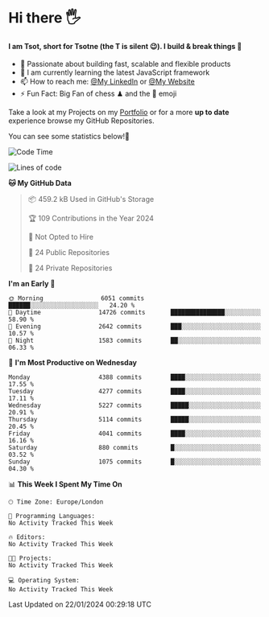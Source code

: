 # Hi there :raised_hand_with_fingers_splayed:
#### I am Tsot, short for Tsotne (the T is silent :wink:). I build & break things :space_invader:
- :telescope: Passionate about building fast, scalable and flexible products
- :seedling: I am currently learning the latest JavaScript framework 
- :mailbox: How to reach me: [@My LinkedIn](https://www.linkedin.com/in/tsotne-gvadzabia/) or [@My Website](https://tsotne.co.uk/contact)
- :zap: Fun Fact: Big Fan of chess ♟ and the 👾 emoji

Take a look at my Projects on my [Portfolio](https://tsotne.co.uk/) or for a more **up to date** experience browse my GitHub Repositories.

You can see some statistics below!:space_invader:
<!--START_SECTION:waka-->
![Code Time](http://img.shields.io/badge/Code%20Time-761%20hrs%202%20mins-blue)

![Lines of code](https://img.shields.io/badge/From%20Hello%20World%20I%27ve%20Written-9.3%20million%20lines%20of%20code-blue)

**🐱 My GitHub Data** 

> 📦 459.2 kB Used in GitHub's Storage 
 > 
> 🏆 109 Contributions in the Year 2024
 > 
> 🚫 Not Opted to Hire
 > 
> 📜 24 Public Repositories 
 > 
> 🔑 24 Private Repositories 
 > 
**I'm an Early 🐤** 

```text
🌞 Morning                6051 commits        ██████░░░░░░░░░░░░░░░░░░░   24.20 % 
🌆 Daytime                14726 commits       ███████████████░░░░░░░░░░   58.90 % 
🌃 Evening                2642 commits        ███░░░░░░░░░░░░░░░░░░░░░░   10.57 % 
🌙 Night                  1583 commits        ██░░░░░░░░░░░░░░░░░░░░░░░   06.33 % 
```
📅 **I'm Most Productive on Wednesday** 

```text
Monday                   4388 commits        ████░░░░░░░░░░░░░░░░░░░░░   17.55 % 
Tuesday                  4277 commits        ████░░░░░░░░░░░░░░░░░░░░░   17.11 % 
Wednesday                5227 commits        █████░░░░░░░░░░░░░░░░░░░░   20.91 % 
Thursday                 5114 commits        █████░░░░░░░░░░░░░░░░░░░░   20.45 % 
Friday                   4041 commits        ████░░░░░░░░░░░░░░░░░░░░░   16.16 % 
Saturday                 880 commits         █░░░░░░░░░░░░░░░░░░░░░░░░   03.52 % 
Sunday                   1075 commits        █░░░░░░░░░░░░░░░░░░░░░░░░   04.30 % 
```


📊 **This Week I Spent My Time On** 

```text
🕑︎ Time Zone: Europe/London

💬 Programming Languages: 
No Activity Tracked This Week

🔥 Editors: 
No Activity Tracked This Week

🐱‍💻 Projects: 
No Activity Tracked This Week

💻 Operating System: 
No Activity Tracked This Week
```


 Last Updated on 22/01/2024 00:29:18 UTC
<!--END_SECTION:waka-->
